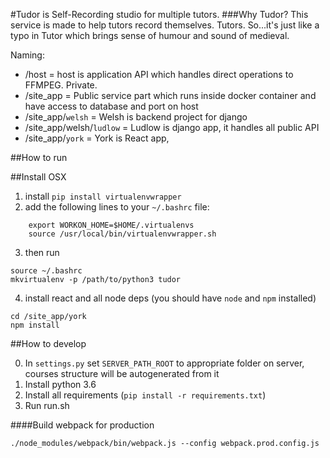#Tudor is Self-Recording studio for multiple tutors.
###Why Tudor?
This service is made to help tutors record themselves. Tutors. So...it's just like a typo in Tutor which brings sense of humour and sound of medieval.

Naming:
   - /host = host is application API which handles direct operations to FFMPEG. Private.
   - /site_app = Public service part which runs inside docker container and have access to database and port on host
   - /site_app/`welsh` = Welsh is backend project for django
   - /site_app/welsh/`ludlow` = Ludlow is django app, it handles all public API
   - /site_app/`york` = York is React app,


##How to run


##Install OSX
1. install `pip install virtualenvwrapper`
2. add the following lines to your `~/.bashrc` file:
```
    export WORKON_HOME=$HOME/.virtualenvs
    source /usr/local/bin/virtualenvwrapper.sh
```
3. then run
```
source ~/.bashrc
mkvirtualenv -p /path/to/python3 tudor
```
4. install react and all node deps (you should have `node` and `npm` installed)
```
cd /site_app/york
npm install
```

##How to develop

0. In `settings.py` set `SERVER_PATH_ROOT` to appropriate folder on server, courses structure will be autogenerated from it
1. Install python 3.6
2. Install all requirements (`pip install -r requirements.txt`)
3. Run run.sh


####Build webpack for production
```
./node_modules/webpack/bin/webpack.js --config webpack.prod.config.js
```

